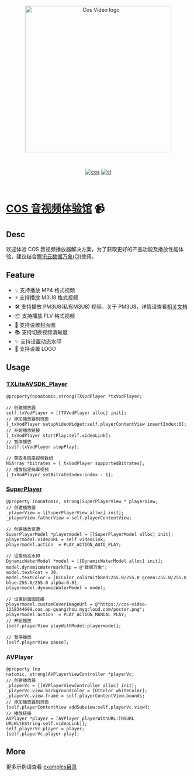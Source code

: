 <p align="center">
  <a href="https://cloud.tencent.com/act/pro/cos-video" target="_blank" rel="noopener noreferrer">
    <img width="400" src="https://upload-dianshi-1255598498.file.myqcloud.com/upload/nodir/%E4%B8%BB%E4%BD%93%E5%9B%BE%E5%BD%A2%E9%9D%99%E6%80%81%E5%9B%BE-a1f13b58aa5ddb94cad0e5f594100bb0d2d8ec42.png" alt="Cos Video logo">
  </a>
</p>
<br/>
<p align="center">
  <a href="https://cloud.tencent.com/product/cos"><img src="https://img.shields.io/badge/对象存储(cos)-docs-blue" alt="cos"></a>
    <a href="https://cloud.tencent.com/product/ci"><img src="https://img.shields.io/badge/数据万象(ci)-docs-red" alt="ci"></a>
</p>
<br/>

# [COS 音视频体验馆](https://cloud.tencent.com/act/pro/cos-video) 📹

## Desc
欢迎体验 COS 音视频播放器解决方案，为了获取更好的产品功能及播放性能体验，建议结合[腾讯云数据万象(CI)](https://cloud.tencent.com/document/product/460/47503)使用。

## Feature

- 💡 支持播放 MP4 格式视频
- ⚡️ 支持播放 M3U8 格式视频
- 🛠️ 支持播放 PM3U8(私有M3U8) 视频。关于 PM3U8，详情请查看[相关文档](https://cloud.tencent.com/document/product/436/73189)
- 📦 支持播放 FLV 格式视频
- 🔑 支持设置封面图
- 📚 支持切换视频清晰度
- ✨ 支持设置动态水印
- 📰 支持设置 LOGO

## Usage
### [TXLiteAVSDK_Player](https://cloud.tencent.com/document/product/881/20211)
```
@property(nonatomic,strong)TXVodPlayer *txVodPlayer;

// 创建播放器
self.txVodPlayer = [[TXVodPlayer alloc] init];
// 添加播放器到页面
[_txVodPlayer setupVideoWidget:self.playerContentView insertIndex:0];
// 开始播放链接
[_txVodPlayer startPlay:self.videoLink];
// 暂停播放
[self.txVodPlayer stopPlay];

// 获取多码率视频数组
NSArray *bitrates = [_txVodPlayer supportedBitrates];
// 播放指定码率视频
[_txVodPlayer setBitrateIndex:index - 1];
```

### [SuperPlayer](https://cloud.tencent.com/document/product/881/20208)
```
@property (nonatomic, strong)SuperPlayerView * playerView;
// 创建播放器
_playerView = [[SuperPlayerView alloc] init];
_playerView.fatherView = self.playerContentView;

// 创建播放资源
SuperPlayerModel *playermodel = [[SuperPlayerModel alloc] init];
playermodel.videoURL = self.videoLink;
playermodel.action  = PLAY_ACTION_AUTO_PLAY;

// 设置动态水印
DynamicWaterModel *model = [[DynamicWaterModel alloc] init];
model.dynamicWatermarkTip = @"数据万象";
model.textFont = 30;
model.textColor = [UIColor colorWithRed:255.0/255.0 green:255.0/255.0 blue:255.0/255.0 alpha:0.8];
playermodel.dynamicWaterModel = model;

// 设置封面图连接
playermodel.customCoverImageUrl = @"https://cos-video-1258344699.cos.ap-guangzhou.myqcloud.com/poster.png";
playermodel.action  = PLAY_ACTION_MANUAL_PLAY;
// 开始播放
[self.playerView playWithModel:playermodel];

// 暂停播放
[self.playerView pause];
```

### AVPlayer
```
@property (no
natomic, strong)AVPlayerViewController *playerVc;
// 创建播放器
_playerVc = [[AVPlayerViewController alloc] init];
_playerVc.view.backgroundColor = [UIColor whiteColor];
_playerVc.view.frame = self.playerContentView.bounds;
// 添加播放器到页面
[self.playerContentView addSubview:self.playerVc.view];
// 播放链接
AVPlayer *player = [AVPlayer playerWithURL:[NSURL URLWithString:self.videoLink]];
self.playerVc.player = player;
[self.playerVc.player play];
```

## More
更多示例请查看 [examples目录](https://github.com/tencentyun/cos-demo/tree/main/cos-video/examples)
